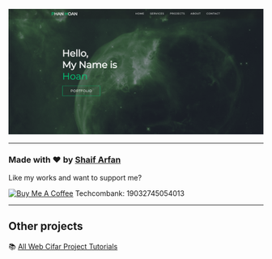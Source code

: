 ![Watch Now](./img/Design.png)

---

### Made with ❤️ by [Shaif Arfan](https://www.instagram.com/shaifarfan08/)

Like my works and want to support me?

<a href="#" target="_blank"><img src="https://cdn.buymeacoffee.com/buttons/v2/default-blue.png" alt="Buy Me A Coffee" style="height: 45px !important;width: 162.75px !important;" ></a>
Techcombank: 19032745054013

---

## Other projects

📚 [All Web Cifar Project Tutorials](https://github.com/ShaifArfan/wc-project-tutorials)

  


